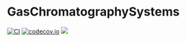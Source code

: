 # GasChromatographySystems

[![CI](https://github.com/GasChromatograpyToolbox/GasChromatographySystems.jl/actions/workflows/ci.yml/badge.svg)](https://github.com/GasChromatograpyToolbox/GasChromatographySystems.jl/actions/workflows/ci.yml)
[![codecov.io](http://codecov.io/github/GasChromatographyToolbox/GasChromatographySystems.jl/coverage.svg?branch=main)](http://codecov.io/github/GasChromatograpyToolbox/GasChromatographySystems.jl?branch=main)
[![](https://img.shields.io/badge/docs-stable-blue.svg)](https://GasChromatograpyToolbox.github.io/GasChromatographySystems.jl/stable)
